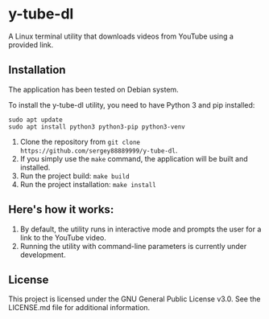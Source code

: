 # y-tube-dl
A Linux terminal utility that downloads videos from YouTube using a provided link.

##  Installation

The application has been tested on Debian system.

To install the y-tube-dl utility, you need to have Python 3 and pip installed:
    
    sudo apt update
    sudo apt install python3 python3-pip python3-venv

1. Clone the repository from `git clone https://github.com/sergey88889999/y-tube-dl`.
2. If you simply use the `make` command, the application will be built and installed.
3. Run the project build: `make build`
4. Run the project installation: `make install`

## Here's how it works:

1. By default, the utility runs in interactive mode and prompts the user for a link to the YouTube video.
2. Running the utility with command-line parameters is currently under development.

##  License
This project is licensed under the GNU General Public License v3.0. See the LICENSE.md file for additional information.

